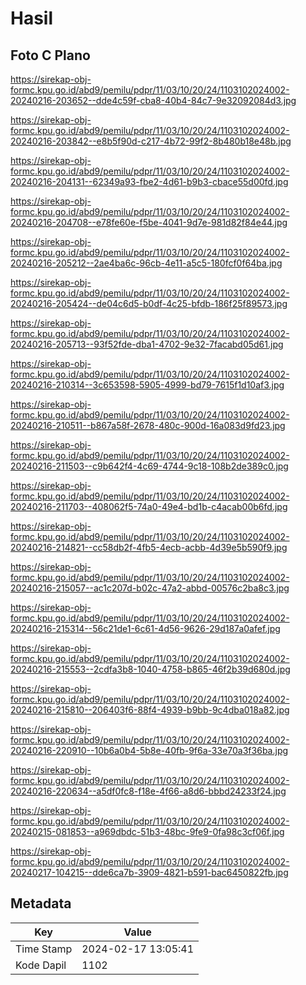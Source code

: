 # Hasil

## Foto C Plano

https://sirekap-obj-formc.kpu.go.id/abd9/pemilu/pdpr/11/03/10/20/24/1103102024002-20240216-203652--dde4c59f-cba8-40b4-84c7-9e32092084d3.jpg

https://sirekap-obj-formc.kpu.go.id/abd9/pemilu/pdpr/11/03/10/20/24/1103102024002-20240216-203842--e8b5f90d-c217-4b72-99f2-8b480b18e48b.jpg

https://sirekap-obj-formc.kpu.go.id/abd9/pemilu/pdpr/11/03/10/20/24/1103102024002-20240216-204131--62349a93-fbe2-4d61-b9b3-cbace55d00fd.jpg

https://sirekap-obj-formc.kpu.go.id/abd9/pemilu/pdpr/11/03/10/20/24/1103102024002-20240216-204708--e78fe60e-f5be-4041-9d7e-981d82f84e44.jpg

https://sirekap-obj-formc.kpu.go.id/abd9/pemilu/pdpr/11/03/10/20/24/1103102024002-20240216-205212--2ae4ba6c-96cb-4e11-a5c5-180fcf0f64ba.jpg

https://sirekap-obj-formc.kpu.go.id/abd9/pemilu/pdpr/11/03/10/20/24/1103102024002-20240216-205424--de04c6d5-b0df-4c25-bfdb-186f25f89573.jpg

https://sirekap-obj-formc.kpu.go.id/abd9/pemilu/pdpr/11/03/10/20/24/1103102024002-20240216-205713--93f52fde-dba1-4702-9e32-7facabd05d61.jpg

https://sirekap-obj-formc.kpu.go.id/abd9/pemilu/pdpr/11/03/10/20/24/1103102024002-20240216-210314--3c653598-5905-4999-bd79-7615f1d10af3.jpg

https://sirekap-obj-formc.kpu.go.id/abd9/pemilu/pdpr/11/03/10/20/24/1103102024002-20240216-210511--b867a58f-2678-480c-900d-16a083d9fd23.jpg

https://sirekap-obj-formc.kpu.go.id/abd9/pemilu/pdpr/11/03/10/20/24/1103102024002-20240216-211503--c9b642f4-4c69-4744-9c18-108b2de389c0.jpg

https://sirekap-obj-formc.kpu.go.id/abd9/pemilu/pdpr/11/03/10/20/24/1103102024002-20240216-211703--408062f5-74a0-49e4-bd1b-c4acab00b6fd.jpg

https://sirekap-obj-formc.kpu.go.id/abd9/pemilu/pdpr/11/03/10/20/24/1103102024002-20240216-214821--cc58db2f-4fb5-4ecb-acbb-4d39e5b590f9.jpg

https://sirekap-obj-formc.kpu.go.id/abd9/pemilu/pdpr/11/03/10/20/24/1103102024002-20240216-215057--ac1c207d-b02c-47a2-abbd-00576c2ba8c3.jpg

https://sirekap-obj-formc.kpu.go.id/abd9/pemilu/pdpr/11/03/10/20/24/1103102024002-20240216-215314--56c21de1-6c61-4d56-9626-29d187a0afef.jpg

https://sirekap-obj-formc.kpu.go.id/abd9/pemilu/pdpr/11/03/10/20/24/1103102024002-20240216-215553--2cdfa3b8-1040-4758-b865-46f2b39d680d.jpg

https://sirekap-obj-formc.kpu.go.id/abd9/pemilu/pdpr/11/03/10/20/24/1103102024002-20240216-215810--206403f6-88f4-4939-b9bb-9c4dba018a82.jpg

https://sirekap-obj-formc.kpu.go.id/abd9/pemilu/pdpr/11/03/10/20/24/1103102024002-20240216-220910--10b6a0b4-5b8e-40fb-9f6a-33e70a3f36ba.jpg

https://sirekap-obj-formc.kpu.go.id/abd9/pemilu/pdpr/11/03/10/20/24/1103102024002-20240216-220634--a5df0fc8-f18e-4f66-a8d6-bbbd24233f24.jpg

https://sirekap-obj-formc.kpu.go.id/abd9/pemilu/pdpr/11/03/10/20/24/1103102024002-20240215-081853--a969dbdc-51b3-48bc-9fe9-0fa98c3cf06f.jpg

https://sirekap-obj-formc.kpu.go.id/abd9/pemilu/pdpr/11/03/10/20/24/1103102024002-20240217-104215--dde6ca7b-3909-4821-b591-bac6450822fb.jpg


## Metadata

| Key        | Value               |
| ---------- | ------------------- |
| Time Stamp | 2024-02-17 13:05:41 |
| Kode Dapil | 1102                |



